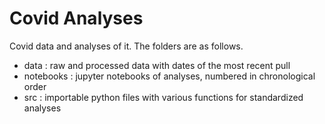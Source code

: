 # Covid Analyses
Covid data and analyses of it. The folders are as follows.
 - data : raw and processed data with dates of the most recent pull
 - notebooks : jupyter notebooks of analyses, numbered in chronological order
 - src : importable python files with various functions for standardized analyses
